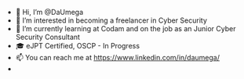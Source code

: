 - 👋 Hi, I’m @DaUmega
- 👀 I’m interested in becoming a freelancer in Cyber Security
- 🌱 I’m currently learning at Codam and on the job as an Junior Cyber Security Consultant
- 🎓 eJPT Certified, OSCP - In Progress
- 📫 You can reach me at https://www.linkedin.com/in/daumega/
- 

